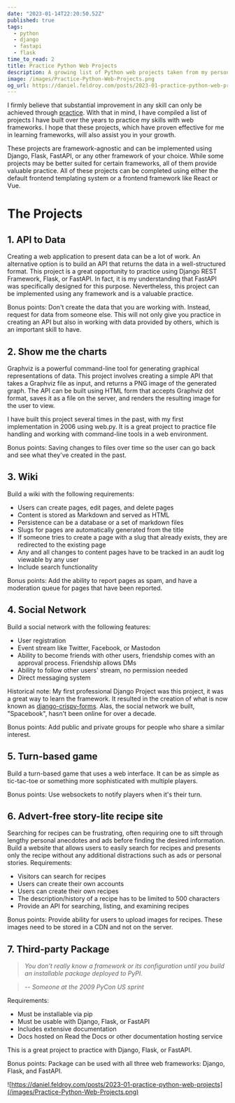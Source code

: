 ```yaml
---
date: "2023-01-14T22:20:50.52Z"
published: true
tags:
  - python
  - django
  - fastapi
  - flask
time_to_read: 2
title: Practice Python Web Projects
description: A growing list of Python web projects taken from my personal history to practice on to improve your skills.
image: /images/Practice-Python-Web-Projects.png
og_url: https://daniel.feldroy.com/posts/2023-01-practice-python-web-projects
---
```


I firmly believe that substantial improvement in any skill can only be achieved through [practice](https://daniel.feldroy.com/posts/code-code-code). With that in mind, I have compiled a list of projects I have built over the years to practice my skills with web frameworks. I hope that these projects, which have proven effective for me in learning frameworks, will also assist you in your growth.

These projects are framework-agnostic and can be implemented using Django, Flask, FastAPI, or any other framework of your choice. While some projects may be better suited for certain frameworks, all of them provide valuable practice. All of these projects can be completed using either the default frontend templating system or a frontend framework like React or Vue.

# The Projects

## 1. API to Data

Creating a web application to present data can be a lot of work. An alternative option is to build an API that returns the data in a well-structured format. This project is a great opportunity to practice using Django REST Framework, Flask, or FastAPI. In fact, it is my understanding that FastAPI was specifically designed for this purpose. Nevertheless, this project can be implemented using any framework and is a valuable practice.

Bonus points: Don't create the data that you are working with. Instead, request for data from someone else. This will not only give you practice in creating an API but also in working with data provided by others, which is an important skill to have.

## 2. Show me the charts

Graphviz is a powerful command-line tool for generating graphical representations of data. This project involves creating a simple API that takes a Graphviz file as input, and returns a PNG image of the generated graph. The API can be built using HTML form that accepts Graphviz dot format, saves it as a file on the server, and renders the resulting image for the user to view.

I have built this project several times in the past, with my first implementation in 2006 using web.py. It is a great project to practice file handling and working with command-line tools in a web environment.

Bonus points: Saving changes to files over time so the user can go back and see what they've created in the past.

## 3. Wiki

Build a wiki with the following requirements:

- Users can create pages, edit pages, and delete pages
- Content is stored as Markdown and served as HTML
- Persistence can be a database or a set of markdown files
- Slugs for pages are automatically generated from the title
- If someone tries to create a page with a slug that already exists, they are redirected to the existing page
- Any and all changes to content pages have to be tracked in an audit log viewable by any user
- Include search functionality

Bonus points: Add the ability to report pages as spam, and have a moderation queue for pages that have been reported.

## 4. Social Network

Build a social network with the following features:

- User registration
- Event stream like Twitter, Facebook, or Mastodon
- Ability to become friends with other users, friendship comes with an approval process. Friendship allows DMs
- Ability to follow other users' stream, no permission needed
- Direct messaging system

Historical note: My first professional Django Project was this project, it was a great way to learn the framework. It resulted in the creation of what is now known as [django-crispy-forms](https://pypi.org/project/django-crispy-forms/). Alas, the social network we built, "Spacebook", hasn't been online for over a decade.

Bonus points: Add public and private groups for people who share a similar interest.

## 5. Turn-based game

Build a turn-based game that uses a web interface. It can be as simple as tic-tac-toe or something more sophisticated with multiple players.

Bonus points: Use websockets to notify players when it's their turn.

## 6. Advert-free story-lite recipe site

Searching for recipes can be frustrating, often requiring one to sift through lengthy personal anecdotes and ads before finding the desired information. Build a website that allows users to easily search for recipes and presents only the recipe without any additional distractions such as ads or personal stories. Requirements:

- Visitors can search for recipes
- Users can create their own accounts
- Users can create their own recipes
- The description/history of a recipe has to be limited to 500 characters
- Provide an API for searching, listing, and examining recipes

Bonus points: Provide ability for users to upload images for recipes. These images need to be stored in a CDN and not on the server.

## 7. Third-party Package

> _You don't really know a framework or its configuration until you build an installable package deployed to PyPI._

> _-- Someone at the 2009 PyCon US sprint_

Requirements:

- Must be installable via pip
- Must be usable with Django, Flask, or FastAPI
- Includes extensive documentation
- Docs hosted on Read the Docs or other documentation hosting service

This is a great project to practice with Django, Flask, or FastAPI.

Bonus points: Package can be used with all three web frameworks: Django, Flask, and FastAPI.

![https://daniel.feldroy.com/posts/2023-01-practice-python-web-projects](/images/Practice-Python-Web-Projects.png)
